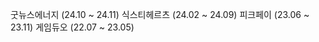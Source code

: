굿뉴스에너지 (24.10 ~ 24.11)
식스티헤르츠 (24.02 ~ 24.09)
피크페이 (23.06 ~ 23.11)
게임듀오 (22.07 ~ 23.05)


<!--
**Seung-wan/Seung-wan** is a ✨ _special_ ✨ repository because its `README.md` (this file) appears on your GitHub profile.

Here are some ideas to get you started:

- 🔭 I’m currently working on ...
- 🌱 I’m currently learning ...
- 👯 I’m looking to collaborate on ...
- 🤔 I’m looking for help with ...
- 💬 Ask me about ...
- 📫 How to reach me: ...
- 😄 Pronouns: ...
- ⚡ Fun fact: ...
-->
